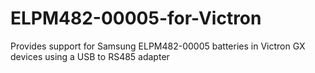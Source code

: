 # ELPM482-00005-for-Victron
Provides support for Samsung ELPM482-00005 batteries in Victron GX devices using a USB to RS485 adapter

